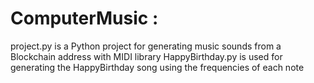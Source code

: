 # ComputerMusic :
project.py is a Python project for generating music sounds from a Blockchain address with MIDI library
HappyBirthday.py is used for generating the HappyBirthday song using the frequencies of each note
